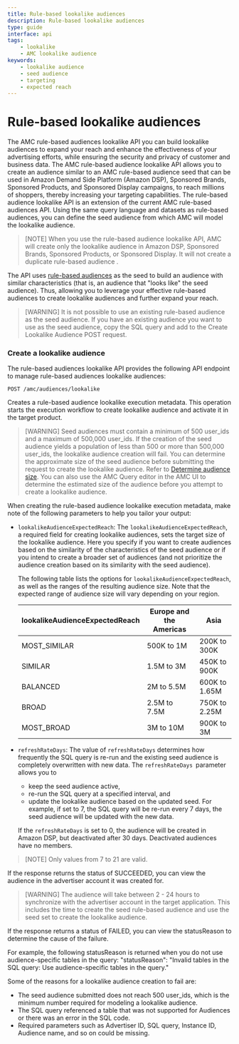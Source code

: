 ```yaml
---
title: Rule-based lookalike audiences
description: Rule-based lookalike audiences
type: guide
interface: api
tags:
    - lookalike
    - AMC lookalike audience
keywords:
    - lookalike audience
    - seed audience
    - targeting
    - expected reach
---
```

# Rule-based lookalike audiences

The AMC rule-based audiences lookalike API you can build lookalike audiences to expand your reach and enhance the effectiveness of your advertising efforts, while ensuring the security and privacy of customer and business data.  The AMC rule-based audience lookalike API allows you to create an audience similar to an AMC rule-based audience seed that can be used in Amazon Demand Side Platform (Amazon DSP), Sponsored Brands, Sponsored Products, and Sponsored Display campaigns, to reach millions of shoppers, thereby increasing your targeting capabilities.
The rule-based audience lookalike API is an extension of the current AMC rule-based audiences API. Using the same query language and datasets as rule-based audiences, you can define the seed audience from which AMC will model the lookalike audience.

> [NOTE] When you use the rule-based audience lookalike API, AMC will create only the lookalike audience in Amazon DSP, Sponsored Brands, Sponsored Products, or Sponsored Display. It will not create a duplicate rule-based audience .

The API uses [rule-based audiences](guides/amazon-marketing-cloud/audiences/rule-based-audiences) as the seed to build an audience with similar characteristics (that is, an audience that "looks like" the seed audience). Thus, allowing you to leverage your effective rule-based audiences to create lookalike audiences and further expand your reach.

> [WARNING] It is not possible to use an existing rule-based audience as the seed audience. If you have an existing audience you want to use as the seed audience, copy the SQL query and add to the Create Lookalike Audience POST request.

### Create a lookalike audience

The rule-based audiences lookalike API provides the following API endpoint to manage rule-based audiences lookalike audiences:

```
POST /amc/audiences/lookalike

```

Creates a rule-based audience lookalike execution metadata. This operation starts the execution workflow to create lookalike audience and activate it in the target product.

> [WARNING] Seed audiences must contain a minimum of 500 user\_ids and a maximum of 500,000 user\_ids. If the creation of the seed audience yields a population of less than 500 or more than 500,000 user\_ids, the lookalike audience creation will fail. You can determine the approximate size of the seed audience before submitting the request to create the lookalike audience. Refer to [Determine audience size](guides/amazon-marketing-cloud/audiences/rule-based-audiences#sql-queries-and-tables-required-to-create-rule-based-audience).
> You can also use the AMC Query editor in the AMC UI to determine the estimated size of the audience before you attempt to create a lookalike audience.

When creating the rule-based audience lookalike execution metadata, make note of the following parameters to help you tailor your output:

- `lookalikeAudienceExpectedReach`: The `lookalikeAudienceExpectedReach`, a required field for creating lookalike audiences, sets the target size of the lookalike audience. Here you specify if you want to create audiences based on the similarity of the characteristics of the seed audience or if you intend to create a broader set of audiences (and not prioritize the audience creation based on its similarity with the seed audience).

  The following table lists the options for `lookalikeAudienceExpectedReach`, as well as the ranges of the resulting audience size. Note that the expected range of audience size will vary depending on your region.

  | lookalikeAudienceExpectedReach | Europe and the Americas | Asia          |
  | ------------------------------ | ----------------------- | ------------- |
  | MOST_SIMILAR                   | 500K to 1M              | 200K to 300K  |
  | SIMILAR                        | 1.5M to 3M              | 450K to 900K  |
  | BALANCED                       | 2M to 5.5M              | 600K to 1.65M |
  | BROAD                          | 2.5M to 7.5M            | 750K to 2.25M |
  | MOST_BROAD                     | 3M to 10M               | 900K to 3M    |

- `refreshRateDays`: The value of `refreshRateDays` determines how frequently the SQL query is re-run and the existing seed audience is completely overwritten with new data. The `refreshRateDays `parameter allows you to 
    * keep the seed audience active, 
    * re-run the SQL query at a specified interval, and 
    * update the lookalike audience based on the updated seed. For example, if set to 7, the SQL query will be re-run every 7 days, the seed audience will be updated with the new data.

  If the `refreshRateDays` is set to 0, the audience will be created in Amazon DSP, but deactivated after 30 days. Deactivated audiences have no members.

> [NOTE] Only values from 7 to 21 are valid.

If the response returns the status of SUCCEEDED, you can view the audience in the advertiser account it was created for.


> [WARNING] The audience will take between 2 - 24 hours to synchronize with the advertiser account in the target application. This includes the time to create the seed rule-based audience and use the seed set to create the lookalike audience.

If the response returns a status of FAILED, you can view the statusReason to determine the cause of the failure.

For example, the following statusReason is returned when you do not use audience-specific tables in the query:
"statusReason": "Invalid tables in the SQL query: Use audience-specific tables in the query."

Some of the reasons for a lookalike audience creation to fail are:

- The seed audience submitted does not reach 500 user_ids, which is the minimum number required for modeling a lookalike audience.
- The SQL query referenced a table that was not supported for Audiences or there was an error in the SQL code.
- Required parameters such as Advertiser ID, SQL query, Instance ID, Audience name, and so on could be missing.
